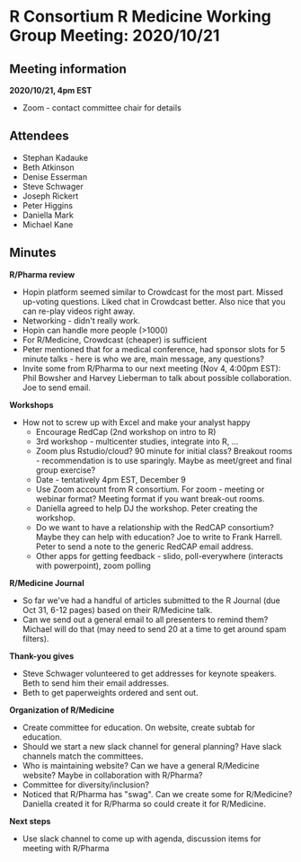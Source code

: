 # R Consortium R Medicine Working Group Meeting: 2020/10/21

## Meeting information

**2020/10/21, 4pm EST**

* Zoom - contact committee chair for details

## Attendees

* Stephan Kadauke
* Beth Atkinson
* Denise Esserman
* Steve Schwager
* Joseph Rickert
* Peter Higgins
* Daniella Mark
* Michael Kane

## Minutes

**R/Pharma review**

* Hopin platform seemed similar to Crowdcast for the most part.  Missed up-voting questions.  Liked chat in Crowdcast better.  Also nice that you can re-play videos right away.
* Networking - didn't really work.
* Hopin can handle more people (>1000)
* For R/Medicine, Crowdcast (cheaper) is sufficient
* Peter mentioned that for a medical conference, had sponsor slots for 5 minute talks - here is who we are, main message, any questions?
* Invite some from R/Pharma to our next meeting (Nov 4, 4:00pm EST): Phil Bowsher and Harvey Lieberman to talk about possible collaboration.  Joe to send email.

**Workshops**

* How not to screw up with Excel and make your analyst happy
  + Encourage RedCap (2nd workshop on intro to R)
  + 3rd workshop - multicenter studies, integrate into R, ...
  + Zoom plus Rstudio/cloud?  90 minute for initial class?  Breakout rooms - recommendation is to use sparingly. Maybe as meet/greet and final group exercise?
  + Date - tentatively 4pm EST, December 9
  + Use Zoom account from R consortium. For zoom - meeting or webinar format?  Meeting format if you want break-out rooms. 
  + Daniella agreed to help DJ the workshop. Peter creating the workshop.
  + Do we want to have a relationship with the RedCAP consortium?  Maybe they can help with education?  Joe to write to Frank Harrell.  Peter to send a note to the generic RedCAP email address.
  + Other apps for getting feedback - slido, poll-everywhere (interacts with powerpoint), zoom polling
  
**R/Medicine Journal**

* So far we've had a handful of articles submitted to the R Journal (due Oct 31, 6-12 pages) based on their R/Medicine talk.
* Can we send out a general email to all presenters to remind them?  Michael will do that (may need to send 20 at a time to get around spam filters).

**Thank-you gives**

* Steve Schwager volunteered to get addresses for keynote speakers.  Beth to send him their email addresses.
* Beth to get paperweights ordered and sent out.

**Organization of R/Medicine**

* Create committee for education.  On website, create subtab for education.
* Should we start a new slack channel for general planning?  Have slack channels match the committees.
* Who is maintaining website?  Can we have a general R/Medicine website? Maybe in collaboration with R/Pharma?
* Committee for diversity/inclusion?
* Noticed that R/Pharma has "swag".  Can we create some for R/Medicine?  Daniella created it for R/Pharma so could create it for R/Medicine.  


**Next steps**

* Use slack channel to come up with agenda, discussion items for meeting with R/Pharma
  


